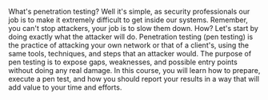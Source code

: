 What's penetration testing? Well it's simple, as security professionals our job is to make it extremely difficult to get inside our systems. Remember, you can't stop attackers, your job is to slow them down. How? Let's start by doing exactly what the attacker will do. Penetration testing (pen testing) is the practice of attacking your own network or that of a client's, using the same tools, techniques, and steps that an attacker would. The purpose of pen testing is to expose gaps, weaknesses, and possible entry points without doing any real damage. In this course, you will learn how to prepare, execute a pen test, and how you should report your results in a way that will add value to your time and efforts.